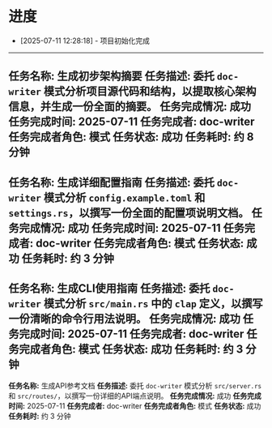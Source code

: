 # 进度
* [2025-07-11 12:28:18] - 项目初始化完成
---
**任务名称:** 生成初步架构摘要
**任务描述:** 委托 `doc-writer` 模式分析项目源代码和结构，以提取核心架构信息，并生成一份全面的摘要。
**任务完成情况:** 成功
**任务完成时间:** 2025-07-11
**任务完成者:** doc-writer
**任务完成者角色:** 模式
**任务状态:** 成功
**任务耗时:** 约 8 分钟
---
**任务名称:** 生成详细配置指南
**任务描述:** 委托 `doc-writer` 模式分析 `config.example.toml` 和 `settings.rs`，以撰写一份全面的配置项说明文档。
**任务完成情况:** 成功
**任务完成时间:** 2025-07-11
**任务完成者:** doc-writer
**任务完成者角色:** 模式
**任务状态:** 成功
**任务耗时:** 约 3 分钟
---
**任务名称:** 生成CLI使用指南
**任务描述:** 委托 `doc-writer` 模式分析 `src/main.rs` 中的 `clap` 定义，以撰写一份清晰的命令行用法说明。
**任务完成情况:** 成功
**任务完成时间:** 2025-07-11
**任务完成者:** doc-writer
**任务完成者角色:** 模式
**任务状态:** 成功
**任务耗时:** 约 3 分钟
---
**任务名称:** 生成API参考文档
**任务描述:** 委托 `doc-writer` 模式分析 `src/server.rs` 和 `src/routes/`，以撰写一份详细的API端点说明。
**任务完成情况:** 成功
**任务完成时间:** 2025-07-11
**任务完成者:** doc-writer
**任务完成者角色:** 模式
**任务状态:** 成功
**任务耗时:** 约 3 分钟